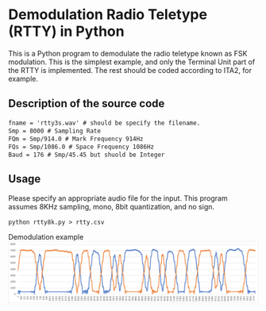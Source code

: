 # Demodulation Radio Teletype (RTTY) in Python
This is a Python program to demodulate the radio teletype known as FSK modulation.
This is the simplest example, and only the Terminal Unit part of the RTTY is implemented. The rest should be coded according to ITA2, for example.

## Description of the source code

~~~
fname = 'rtty3s.wav' # should be specify the filename.
Smp = 8000 # Sampling Rate
FQm = Smp/914.0 # Mark Frequency 914Hz
FQs = Smp/1086.0 # Space Frequency 1086Hz
Baud = 176 # Smp/45.45 but shuold be Integer
~~~
## Usage
Please specify an appropriate audio file for the input.
This program assumes 8KHz sampling, mono, 8bit quantization, and no sign.
~~~
python rtty8k.py > rtty.csv
~~~
Demodulation example
![](img/plot.png)
